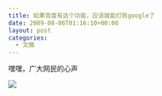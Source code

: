 ```yaml
---
title: 如果百度有这个功能，应该就能打败google了
date: 2009-08-06T01:16:10+00:00
layout: post
categories:
  - 文摘
---
```


嘿嘿，广大网民的心声

![](http://www8.picfront.org/picture/CM5siwZl/img/1245214393498.jpg)